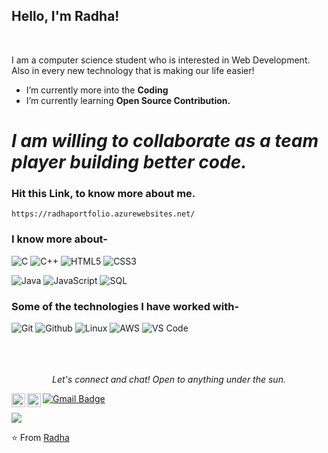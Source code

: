 ### <h2>Hello, I'm Radha!
  </br>


I am a computer science  student who is interested in Web Development. Also in every new technology that is making our life easier!

-  I’m currently more into the **Coding**
-  I’m currently learning **Open Source Contribution.**


# *I am willing to collaborate as a team player building better code.*

### Hit this Link, to know more about me.
```
https://radhaportfolio.azurewebsites.net/
```

### I know more about- </br>
![C](https://img.shields.io/badge/-C-000000?style=for-the-badge&logo=C)
![C++](https://img.shields.io/badge/-C++-000000?style=for-the-badge&logo=C%2B%2B&logoColor=00599C)
![HTML5](https://img.shields.io/badge/-HTML5-000000?style=for-the-badge&logo=HTML5)
![CSS3](https://img.shields.io/badge/-CSS3-000000?style=for-the-badge&logo=CSS3)

![Java](https://img.shields.io/badge/-Java-000000?style=for-the-badge&logo=Java&logoColor=007396)
![JavaScript](https://img.shields.io/badge/-JavaScript-000000?style=for-the-badge&logo=javascript)
![SQL](https://img.shields.io/badge/-SQL-000000?style=for-the-badge&logo=MySQL)

### Some of the technologies I have worked with-</br>
![Git](http://img.shields.io/badge/-Git-000000?style=for-the-badge&logo=Git)
![Github](http://img.shields.io/badge/-Github-000000?style=for-the-badge&logo=Github&logoColor=green)
![Linux](http://img.shields.io/badge/-Linux-000000?style=for-the-badge&logo=linux)
![AWS](http://img.shields.io/badge/-AWS-000000?style=for-the-badge&logo=Amazon-aws&logoColor=cyan)
![VS Code](http://img.shields.io/badge/-VS%20Code-000000?style=for-the-badge&logo=Visual-studio-code&logoColor=blue)
</br></br></br></br>


<p align="center">
  <i>Let's connect and chat! Open to anything under the sun.</i>
</p>

<p align="center">
  <a href="https://www.linkedin.com/in/radha-manickam/">
    <img align="left" alt="Radha's Linkdein" width="22px" src="https://cdn.jsdelivr.net/npm/simple-icons@v3/icons/linkedin.svg" />
  </a>
<a href="https://github.com/RadhaArul">
  <img align="left" alt="Radha's Github" width="22px" src="https://cdn.jsdelivr.net/npm/simple-icons@v3/icons/github.svg" />
</a>
  
 [![Gmail Badge](https://img.shields.io/badge/-Gmail-c14438?style=flat-square&logo=Gmail&logoColor=white&link=mailto:radhaarul@gmail.com)](mailto:radhaarul@gmail.com)

  <a href="https://radhaportfolio.azurewebsites.net/" alt="My site"><img src="https://raw.githubusercontent.com/jayehernandez/jayehernandez/3f5402efef9a0ae89211a6e04609558e862ca616/readme/external-link-line.svg"></a>
  
</p>

⭐️ From [Radha](https://github.com/RadhaArul)
